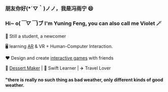 ### 朋友你好(*´▽｀)ノノ，我是冯雨宁 😄
### Hi~ o(*￣▽￣*)ブ I'm Yuning Feng, you can also call me Violet 🪄

🦾 Still a student, a newcomer

🖥️ learning [AR](https://github.com/violet0330/AssemblyAssist_ING_Unity_AR) & VR + Human-Computer Interaction.

❤️ Design and create [interactive games](https://github.com/violet0330/KeepCalm_HCI_BC_Unity) with friends

🍰 [Dessert Maker](https://github.com/violet0330/Feng_CookingRoom/tree/main) | 🍎 Swift Learner | ✈️ Travel Lover

**"there is really no such thing as bad weather, only different kinds of good weather.** 
